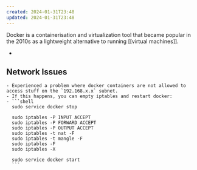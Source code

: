 ```yaml
---
created: 2024-01-31T23:48
updated: 2024-01-31T23:48
---
```

Docker is a containerisation and virtualization tool that became popular in the 2010s as a lightweight alternative to running [[virtual machines]].



- 
## Network Issues
	- Experienced a problem where docker containers are not allowed to access stuff on the `192.168.x.x` subnet.
	- If this happens, you can empty iptables and restart docker:
	- ```shell
	  sudo service docker stop
	  
	  sudo iptables -P INPUT ACCEPT
	  sudo iptables -P FORWARD ACCEPT
	  sudo iptables -P OUTPUT ACCEPT
	  sudo iptables -t nat -F
	  sudo iptables -t mangle -F
	  sudo iptables -F
	  sudo iptables -X
	  
	  sudo service docker start
	  ```
